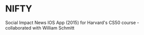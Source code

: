 # NIFTY
Social Impact News IOS App (2015) for Harvard's CS50 course - collaborated with William Schmitt 
